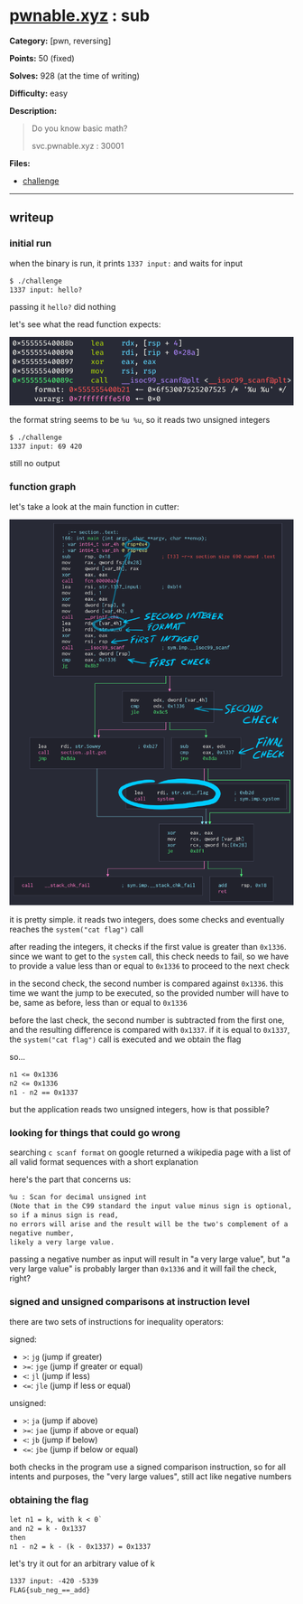 # [pwnable.xyz](https://pwnable.xyz/challenges/) : sub

**Category:** [pwn, reversing]

**Points:** 50 (fixed)

**Solves:** 928 (at the time of writing)

**Difficulty:** easy

**Description:**

> Do you know basic math?
>
> svc.pwnable.xyz : 30001

**Files:**

- [challenge](https://pwnable.xyz/redisfiles/challenge_22.gz)

---

## writeup

### initial run

when the binary is run, it prints `1337 input:` and waits for input

```plaintext
$ ./challenge
1337 input: hello?
```

passing it `hello?` did nothing

let's see what the read function expects:

![scanf](./scanf.png)

the format string seems to be `%u %u`, so it reads two unsigned integers

```plaintext
$ ./challenge
1337 input: 69 420
```

still no output

### function graph

let's take a look at the main function in cutter:

![function graph](./function_graph.png)

it is pretty simple. it reads two integers, does some checks and eventually reaches the `system("cat flag")` call

after reading the integers, it checks if the first value is greater than `0x1336`. since we want to get to the `system` call, this check needs to fail, so we have to provide a value less than or equal to `0x1336` to proceed to the next check

in the second check, the second number is compared against `0x1336`. this time we want the jump to be executed, so the provided number will have to be, same as before, less than or equal to `0x1336`

before the last check, the second number is subtracted from the first one, and the resulting difference is compared with `0x1337`. if it is equal to `0x1337`, the `system("cat flag")` call is executed and we obtain the flag

so...

```plaintext
n1 <= 0x1336
n2 <= 0x1336
n1 - n2 == 0x1337
```

but the application reads two unsigned integers, how is that possible?

### looking for things that could go wrong

searching `c scanf format` on google returned a wikipedia page with a list of all valid format sequences with a short explanation

here's the part that concerns us:

```plaintext
%u : Scan for decimal unsigned int
(Note that in the C99 standard the input value minus sign is optional, so if a minus sign is read,
no errors will arise and the result will be the two's complement of a negative number,
likely a very large value.
```

passing a negative number as input will result in "a very large value", but "a very large value" is probably larger than `0x1336` and it will fail the check, right?

### signed and unsigned comparisons at instruction level

there are two sets of instructions for inequality operators:

signed:
- `>`: `jg` (jump if greater)
- `>=`: `jge` (jump if greater or equal)
- `<`: `jl` (jump if less)
- `<=`: `jle` (jump if less or equal)

unsigned:
- `>`: `ja` (jump if above)
- `>=`: `jae` (jump if above or equal)
- `<`: `jb` (jump if below)
- `<=`: `jbe` (jump if below or equal)

both checks in the program use a signed comparison instruction, so for all intents and purposes, the "very large values", still act like negative numbers

### obtaining the flag

```plaintext
let n1 = k, with k < 0`
and n2 = k - 0x1337
then
n1 - n2 = k - (k - 0x1337) = 0x1337
```

let's try it out for an arbitrary value of k

```plaintext
1337 input: -420 -5339
FLAG{sub_neg_==_add}
```

